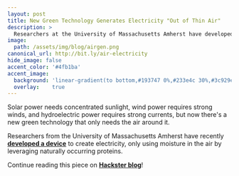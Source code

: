 ```yaml
---
layout: post
title: New Green Technology Generates Electricity "Out of Thin Air"
description: >
  Researchers at the University of Massachusetts Amherst have developed a device called Air-gen that generates electricity using water vapor.
image:  
  path: /assets/img/blog/airgen.png
canonical_url: http://bit.ly/air-electricity
hide_image: false
accent_color: '#4fb1ba'
accent_image:
  background: 'linear-gradient(to bottom,#193747 0%,#233e4c 30%,#3c929e 50%,#d5d5d4 70%,#cdccc8 100%)'
  overlay:    true
---
```


Solar power needs concentrated sunlight, wind power requires strong winds, and hydroelectric power requires strong currents, but now there's a new green technology that only needs the air around it. 

Researchers from the University of Massachusetts Amherst have recently [**developed a device**](https://www.nature.com/articles/s41586-020-2010-9) to create electricity, only using moisture in the air by leveraging naturally occurring proteins.

Continue reading this piece on [**Hackster blog**](http://bit.ly/air-electricity)!
